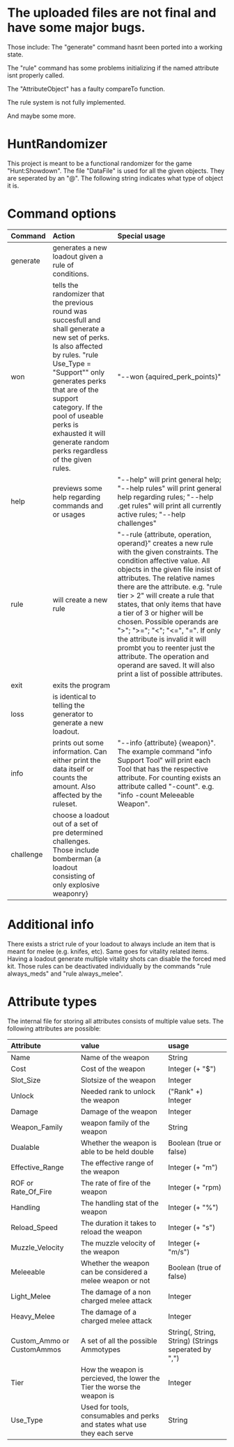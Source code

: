 # The uploaded files are not final and have some major bugs.
Those include:
The "generate" command hasnt been ported into a working state.

The "rule" command has some problems initializing if the named attribute isnt properly called.

The "AttributeObject" has a faulty compareTo function.

The rule system is not fully implemented.

And maybe some more.


# HuntRandomizer

This project is meant to be a functional randomizer for the game "Hunt:Showdown".
The file "DataFile" is used for all the given objects. They are seperated by an "@". The following string indicates what type of object it is.

# Command options #

Command | Action | Special usage
| :--- | :--- | :---
generate | generates a new loadout given a rule of conditions. |
won | tells the randomizer that the previous round was succesfull and shall generate a new set of perks. Is also affected by rules. "rule Use_Type = "Support"" only generates perks that are of the support category. If the pool of useable perks is exhausted it will generate random perks regardless of the given rules. | "--won {aquired_perk_points}"
help | previews some help regarding commands and or usages | "--help" will print general help; "--help rules" will print general help regarding rules; "--help .get rules" will print all currently active rules; "--help challenges" 
rule | will create a new rule | "--rule {attribute, operation, operand}" creates a new rule with the given constraints. The condition affective value. All objects in the given file insist of attributes. The relative names there are the attribute. e.g. "rule tier > 2" will create a rule that states, that only items that have a tier of 3 or higher will be chosen. Possible operands are ">"; ">="; "<"; "<=", "=". If only the attribute is invalid it will prombt you to reenter just the attribute. The operation and operand are saved. It will also print a list of possible attributes.
exit | exits the program
loss | is identical to telling the generator to generate a new loadout. 
info | prints out some information. Can either print the data itself or counts the amount. Also affected by the ruleset. | "--info {attribute} {weapon}". The example command "info Support Tool" will print each Tool that has the respective attribute. For counting exists an attribute called "-count". e.g. "info -count Meleeable Weapon".
challenge | choose a loadout out of a set of pre determined challenges. Those include bomberman {a loadout consisting of only explosive weaponry}

# Additional info #

There exists a strict rule of your loadout to always include an item that is meant for melee (e.g. knifes, etc). Same goes for vitality related items. Having a loadout generate multiple vitality shots can disable the forced med kit.
Those rules can be deactivated individually by the commands "rule always_meds" and "rule always_melee".

# Attribute types #

The internal file for storing all attributes consists of multiple value sets. The following attributes are possible:

Attribute | value | usage
| :--- | :--- | :---
Name | Name of the weapon | String
Cost | Cost of the weapon | Integer (+ "$") 
Slot_Size | Slotsize of the weapon | Integer
Unlock | Needed rank to unlock the weapon | ("Rank" +) Integer
Damage | Damage of the weapon | Integer
Weapon_Family | weapon family of the weapon | String
Dualable | Whether the weapon is able to be held double | Boolean (true or false)
Effective_Range | The effective range of the weapon | Integer (+ "m")
ROF or Rate_Of_Fire | The rate of fire of the weapon | Integer (+ "rpm)
Handling | The handling stat of the weapon | Integer (+ "%")
Reload_Speed | The duration it takes to reload the weapon | Integer (+ "s")
Muzzle_Velocity | The muzzle velocity of the weapon | Integer (+ "m/s")
Meleeable | Whether the weapon can be considered a melee weapon or not | Boolean (true of false)
Light_Melee | The damage of a non charged melee attack | Integer
Heavy_Melee | The damage of a charged melee attack | Integer
Custom_Ammo or CustomAmmos | A set of all the possible Ammotypes | String(, String, String) (Strings seperated by ",")
Tier | How the weapon is percieved, the lower the Tier the worse the weapon is | Integer
Use_Type | Used for tools, consumables and perks and states what use they each serve | String
